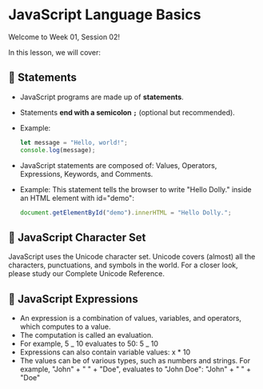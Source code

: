# JavaScript Language Basics

Welcome to Week 01, Session 02!

In this lesson, we will cover:

## 📌 Statements

-   JavaScript programs are made up of **statements**.
-   Statements **end with a semicolon `;`** (optional but recommended).
-   Example:

    ```js
    let message = "Hello, world!";
    console.log(message);
    ```

-   JavaScript statements are composed of:
    Values, Operators, Expressions, Keywords, and Comments.
-   Example:
    This statement tells the browser to write "Hello Dolly." inside an HTML element with id="demo":
    ```js
    document.getElementById("demo").innerHTML = "Hello Dolly.";
    ```

## 📌 JavaScript Character Set

JavaScript uses the Unicode character set.
Unicode covers (almost) all the characters, punctuations, and symbols in the world.
For a closer look, please study our Complete Unicode Reference.

## 📌 JavaScript Expressions

-   An expression is a combination of values, variables, and operators, which computes to a value.
-   The computation is called an evaluation.
-   For example, 5 _ 10 evaluates to 50:
    5 _ 10
-   Expressions can also contain variable values:
    x \* 10
-   The values can be of various types, such as numbers and strings.
    For example, "John" + " " + "Doe", evaluates to "John Doe":
    "John" + " " + "Doe"
